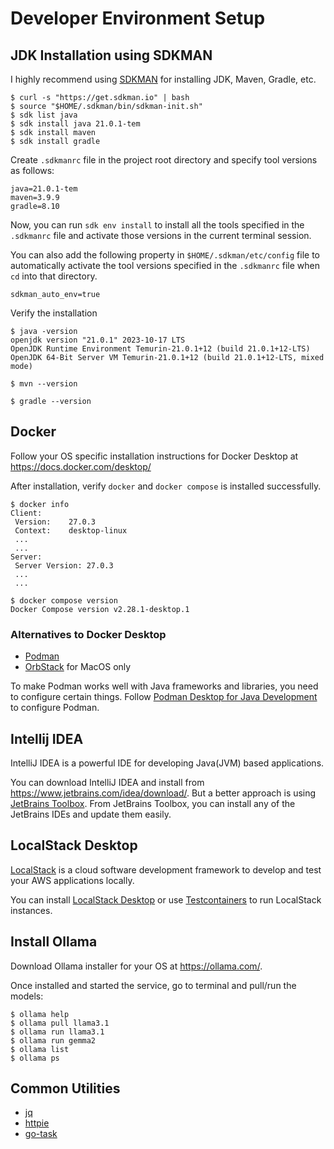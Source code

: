 # Developer Environment Setup

## JDK Installation using SDKMAN
I highly recommend using [SDKMAN](https://sdkman.io/) for installing JDK, Maven, Gradle, etc.

```shell
$ curl -s "https://get.sdkman.io" | bash
$ source "$HOME/.sdkman/bin/sdkman-init.sh"
$ sdk list java
$ sdk install java 21.0.1-tem
$ sdk install maven
$ sdk install gradle
```

Create `.sdkmanrc` file in the project root directory and specify tool versions as follows:

```
java=21.0.1-tem
maven=3.9.9
gradle=8.10
```

Now, you can run `sdk env install` to install all the tools specified 
in the `.sdkmanrc` file and activate those versions in the current terminal session.

You can also add the following property in `$HOME/.sdkman/etc/config` file to automatically 
activate the tool versions specified in the `.sdkmanrc` file when `cd` into that directory.

```shell
sdkman_auto_env=true
```

Verify the installation

```shell
$ java -version
openjdk version "21.0.1" 2023-10-17 LTS
OpenJDK Runtime Environment Temurin-21.0.1+12 (build 21.0.1+12-LTS)
OpenJDK 64-Bit Server VM Temurin-21.0.1+12 (build 21.0.1+12-LTS, mixed mode)

$ mvn --version

$ gradle --version
```

## Docker
Follow your OS specific installation instructions for Docker Desktop at
https://docs.docker.com/desktop/

After installation, verify `docker` and `docker compose` is installed successfully.

```shell
$ docker info
Client:
 Version:    27.0.3
 Context:    desktop-linux
 ...
 ...
Server:
 Server Version: 27.0.3
 ...
 ...

$ docker compose version
Docker Compose version v2.28.1-desktop.1
```

### Alternatives to Docker Desktop
* [Podman](https://podman.io/)
* [OrbStack](https://orbstack.dev/) for MacOS only

To make Podman works well with Java frameworks and libraries, you need to configure certain things.
Follow [Podman Desktop for Java Development](https://www.thomasvitale.com/podman-desktop-for-java-development/) to configure Podman.

## Intellij IDEA
IntelliJ IDEA is a powerful IDE for developing Java(JVM) based applications.

You can download IntelliJ IDEA and install from https://www.jetbrains.com/idea/download/.
But a better approach is using [JetBrains Toolbox](https://www.jetbrains.com/toolbox-app/).
From JetBrains Toolbox, you can install any of the JetBrains IDEs and update them easily.

## LocalStack Desktop
[LocalStack](https://www.localstack.cloud/) is a cloud software development framework 
to develop and test your AWS applications locally.

You can install [LocalStack Desktop](https://docs.localstack.cloud/user-guide/tools/localstack-desktop/) 
or use [Testcontainers](https://testcontainers.com/guides/testing-aws-service-integrations-using-localstack/) to run LocalStack instances.

## Install Ollama
Download Ollama installer for your OS at https://ollama.com/.

Once installed and started the service, go to terminal and pull/run the models:

```shell
$ ollama help
$ ollama pull llama3.1 
$ ollama run llama3.1 
$ ollama run gemma2
$ ollama list
$ ollama ps
```

## Common Utilities
* [jq](https://jqlang.github.io/jq/download/)
* [httpie](https://httpie.io/)
* [go-task](https://taskfile.dev/)
